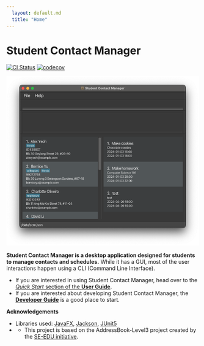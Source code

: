 ```yaml
---
  layout: default.md
  title: "Home"
---
```


# Student Contact Manager

[![CI Status](https://github.com/se-edu/addressbook-level3/workflows/Java%20CI/badge.svg)](https://github.com/se-edu/addressbook-level3/actions)
[![codecov](https://codecov.io/gh/se-edu/addressbook-level3/branch/master/graph/badge.svg)](https://codecov.io/gh/se-edu/addressbook-level3)

![Ui](images/Ui.png)

**Student Contact Manager is a desktop application designed for students to manage contacts and schedules.** While it has a GUI, most of the user interactions happen using a CLI (Command Line Interface).

* If you are interested in using Student Contact Manager, head over to the [_Quick Start_ section of the **User Guide**](UserGuide.html#quick-start).
* If you are interested about developing Student Contact Manager, the [**Developer Guide**](DeveloperGuide.html) is a good place to start.


**Acknowledgements**

* Libraries used: [JavaFX](https://openjfx.io/), [Jackson](https://github.com/FasterXML/jackson), [JUnit5](https://github.com/junit-team/junit5)
* * This project is based on the AddressBook-Level3 project created by the [SE-EDU initiative](https://se-education.org).

